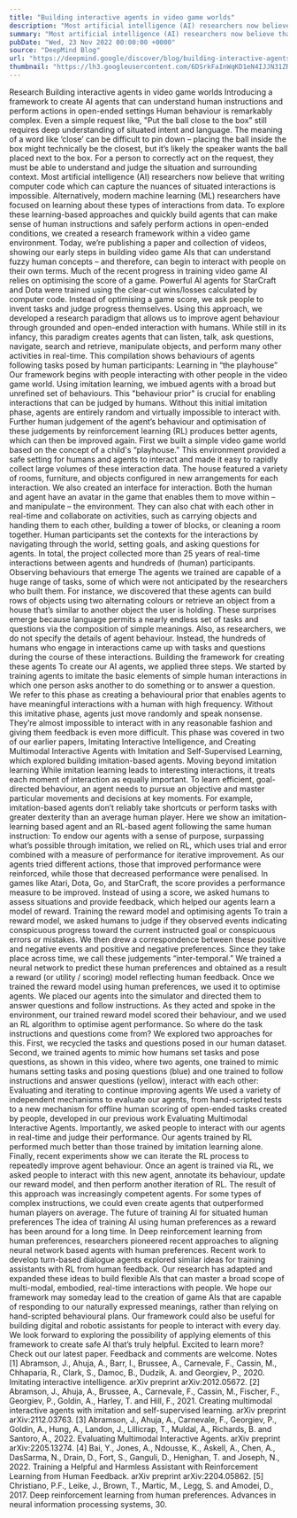 ```yaml
---
title: "Building interactive agents in video game worlds"
description: "Most artificial intelligence (AI) researchers now believe that writing computer code which can capture the nuances of situated interactions is impossible. Alternatively, modern machine learning (ML) researchers have focused on learning about these types of interactions from data. To explore these learning-based approaches and quickly build agents that can make sense of human instructions and safely perform actions in open-ended conditions, we created a research framework within a video game environment.Today, we’re publishing a paper [INSERT LINK] and collection of videos, showing our early steps in building video game AIs that can understand fuzzy human concepts – and therefore, can begin to interact with people on their own terms."
summary: "Most artificial intelligence (AI) researchers now believe that writing computer code which can capture the nuances of si"
pubDate: "Wed, 23 Nov 2022 00:00:00 +0000"
source: "DeepMind Blog"
url: "https://deepmind.google/discover/blog/building-interactive-agents-in-video-game-worlds/"
thumbnail: "https://lh3.googleusercontent.com/6DSrkFaInWqKD1eN4IJJN31ZRa3LW447A1ZYoK19FDzJGSLD5dlVw1rJRf52O_dmQUDq11XqYsiqMR8uFDnWLWGkl8xFY5KXYxD7LvQNPvTEuR_h=w528-h297-n-nu-rw"
---
```


Research
Building interactive agents in video game worlds
Introducing a framework to create AI agents that can understand human instructions and perform actions in open-ended settings
Human behaviour is remarkably complex. Even a simple request like, "Put the ball close to the box” still requires deep understanding of situated intent and language. The meaning of a word like ‘close’ can be difficult to pin down – placing the ball inside the box might technically be the closest, but it’s likely the speaker wants the ball placed next to the box. For a person to correctly act on the request, they must be able to understand and judge the situation and surrounding context.
Most artificial intelligence (AI) researchers now believe that writing computer code which can capture the nuances of situated interactions is impossible. Alternatively, modern machine learning (ML) researchers have focused on learning about these types of interactions from data. To explore these learning-based approaches and quickly build agents that can make sense of human instructions and safely perform actions in open-ended conditions, we created a research framework within a video game environment.
Today, we’re publishing a paper and collection of videos, showing our early steps in building video game AIs that can understand fuzzy human concepts – and therefore, can begin to interact with people on their own terms.
Much of the recent progress in training video game AI relies on optimising the score of a game. Powerful AI agents for StarCraft and Dota were trained using the clear-cut wins/losses calculated by computer code. Instead of optimising a game score, we ask people to invent tasks and judge progress themselves.
Using this approach, we developed a research paradigm that allows us to improve agent behaviour through grounded and open-ended interaction with humans. While still in its infancy, this paradigm creates agents that can listen, talk, ask questions, navigate, search and retrieve, manipulate objects, and perform many other activities in real-time.
This compilation shows behaviours of agents following tasks posed by human participants:
Learning in “the playhouse”
Our framework begins with people interacting with other people in the video game world. Using imitation learning, we imbued agents with a broad but unrefined set of behaviours. This "behaviour prior" is crucial for enabling interactions that can be judged by humans. Without this initial imitation phase, agents are entirely random and virtually impossible to interact with. Further human judgement of the agent’s behaviour and optimisation of these judgements by reinforcement learning (RL) produces better agents, which can then be improved again.
First we built a simple video game world based on the concept of a child's “playhouse.” This environment provided a safe setting for humans and agents to interact and made it easy to rapidly collect large volumes of these interaction data. The house featured a variety of rooms, furniture, and objects configured in new arrangements for each interaction. We also created an interface for interaction.
Both the human and agent have an avatar in the game that enables them to move within – and manipulate – the environment. They can also chat with each other in real-time and collaborate on activities, such as carrying objects and handing them to each other, building a tower of blocks, or cleaning a room together. Human participants set the contexts for the interactions by navigating through the world, setting goals, and asking questions for agents. In total, the project collected more than 25 years of real-time interactions between agents and hundreds of (human) participants.
Observing behaviours that emerge
The agents we trained are capable of a huge range of tasks, some of which were not anticipated by the researchers who built them. For instance, we discovered that these agents can build rows of objects using two alternating colours or retrieve an object from a house that’s similar to another object the user is holding.
These surprises emerge because language permits a nearly endless set of tasks and questions via the composition of simple meanings. Also, as researchers, we do not specify the details of agent behaviour. Instead, the hundreds of humans who engage in interactions came up with tasks and questions during the course of these interactions.
Building the framework for creating these agents
To create our AI agents, we applied three steps. We started by training agents to imitate the basic elements of simple human interactions in which one person asks another to do something or to answer a question. We refer to this phase as creating a behavioural prior that enables agents to have meaningful interactions with a human with high frequency. Without this imitative phase, agents just move randomly and speak nonsense. They’re almost impossible to interact with in any reasonable fashion and giving them feedback is even more difficult. This phase was covered in two of our earlier papers, Imitating Interactive Intelligence, and Creating Multimodal Interactive Agents with Imitation and Self-Supervised Learning, which explored building imitation-based agents.
Moving beyond imitation learning
While imitation learning leads to interesting interactions, it treats each moment of interaction as equally important. To learn efficient, goal-directed behaviour, an agent needs to pursue an objective and master particular movements and decisions at key moments. For example, imitation-based agents don’t reliably take shortcuts or perform tasks with greater dexterity than an average human player.
Here we show an imitation-learning based agent and an RL-based agent following the same human instruction:
To endow our agents with a sense of purpose, surpassing what’s possible through imitation, we relied on RL, which uses trial and error combined with a measure of performance for iterative improvement. As our agents tried different actions, those that improved performance were reinforced, while those that decreased performance were penalised.
In games like Atari, Dota, Go, and StarCraft, the score provides a performance measure to be improved. Instead of using a score, we asked humans to assess situations and provide feedback, which helped our agents learn a model of reward.
Training the reward model and optimising agents
To train a reward model, we asked humans to judge if they observed events indicating conspicuous progress toward the current instructed goal or conspicuous errors or mistakes. We then drew a correspondence between these positive and negative events and positive and negative preferences. Since they take place across time, we call these judgements “inter-temporal.” We trained a neural network to predict these human preferences and obtained as a result a reward (or utility / scoring) model reflecting human feedback.
Once we trained the reward model using human preferences, we used it to optimise agents. We placed our agents into the simulator and directed them to answer questions and follow instructions. As they acted and spoke in the environment, our trained reward model scored their behaviour, and we used an RL algorithm to optimise agent performance.
So where do the task instructions and questions come from? We explored two approaches for this. First, we recycled the tasks and questions posed in our human dataset. Second, we trained agents to mimic how humans set tasks and pose questions, as shown in this video, where two agents, one trained to mimic humans setting tasks and posing questions (blue) and one trained to follow instructions and answer questions (yellow), interact with each other:
Evaluating and iterating to continue improving agents
We used a variety of independent mechanisms to evaluate our agents, from hand-scripted tests to a new mechanism for offline human scoring of open-ended tasks created by people, developed in our previous work Evaluating Multimodal Interactive Agents. Importantly, we asked people to interact with our agents in real-time and judge their performance. Our agents trained by RL performed much better than those trained by imitation learning alone.
Finally, recent experiments show we can iterate the RL process to repeatedly improve agent behaviour. Once an agent is trained via RL, we asked people to interact with this new agent, annotate its behaviour, update our reward model, and then perform another iteration of RL. The result of this approach was increasingly competent agents. For some types of complex instructions, we could even create agents that outperformed human players on average.
The future of training AI for situated human preferences
The idea of training AI using human preferences as a reward has been around for a long time. In Deep reinforcement learning from human preferences, researchers pioneered recent approaches to aligning neural network based agents with human preferences. Recent work to develop turn-based dialogue agents explored similar ideas for training assistants with RL from human feedback. Our research has adapted and expanded these ideas to build flexible AIs that can master a broad scope of multi-modal, embodied, real-time interactions with people.
We hope our framework may someday lead to the creation of game AIs that are capable of responding to our naturally expressed meanings, rather than relying on hand-scripted behavioural plans. Our framework could also be useful for building digital and robotic assistants for people to interact with every day. We look forward to exploring the possibility of applying elements of this framework to create safe AI that’s truly helpful.
Excited to learn more? Check out our latest paper. Feedback and comments are welcome.
Notes
[1] Abramson, J., Ahuja, A., Barr, I., Brussee, A., Carnevale, F., Cassin, M., Chhaparia, R., Clark, S., Damoc, B., Dudzik, A. and Georgiev, P., 2020. Imitating interactive intelligence. arXiv preprint arXiv:2012.05672.
[2] Abramson, J., Ahuja, A., Brussee, A., Carnevale, F., Cassin, M., Fischer, F., Georgiev, P., Goldin, A., Harley, T. and Hill, F., 2021. Creating multimodal interactive agents with imitation and self-supervised learning. arXiv preprint arXiv:2112.03763.
[3] Abramson, J., Ahuja, A., Carnevale, F., Georgiev, P., Goldin, A., Hung, A., Landon, J., Lillicrap, T., Muldal, A., Richards, B. and Santoro, A., 2022. Evaluating Multimodal Interactive Agents. arXiv preprint arXiv:2205.13274.
[4] Bai, Y., Jones, A., Ndousse, K., Askell, A., Chen, A., DasSarma, N., Drain, D., Fort, S., Ganguli, D., Henighan, T. and Joseph, N., 2022. Training a Helpful and Harmless Assistant with Reinforcement Learning from Human Feedback. arXiv preprint arXiv:2204.05862.
[5] Christiano, P.F., Leike, J., Brown, T., Martic, M., Legg, S. and Amodei, D., 2017. Deep reinforcement learning from human preferences. Advances in neural information processing systems, 30.
